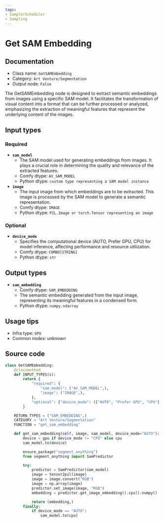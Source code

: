 ```yaml
---
tags:
- SamplerScheduler
- Sampling
---
```


# Get SAM Embedding
## Documentation
- Class name: `GetSAMEmbedding`
- Category: `Art Venture/Segmentation`
- Output node: `False`

The GetSAMEmbedding node is designed to extract semantic embeddings from images using a specific SAM model. It facilitates the transformation of visual content into a format that can be further processed or analyzed, emphasizing the extraction of meaningful features that represent the underlying content of the images.
## Input types
### Required
- **`sam_model`**
    - The SAM model used for generating embeddings from images. It plays a crucial role in determining the quality and relevance of the extracted features.
    - Comfy dtype: `AV_SAM_MODEL`
    - Python dtype: `custom type representing a SAM model instance`
- **`image`**
    - The input image from which embeddings are to be extracted. This image is processed by the SAM model to generate a semantic representation.
    - Comfy dtype: `IMAGE`
    - Python dtype: `PIL.Image or torch.Tensor representing an image`
### Optional
- **`device_mode`**
    - Specifies the computational device (AUTO, Prefer GPU, CPU) for model inference, affecting performance and resource utilization.
    - Comfy dtype: `COMBO[STRING]`
    - Python dtype: `str`
## Output types
- **`sam_embedding`**
    - Comfy dtype: `SAM_EMBEDDING`
    - The semantic embedding generated from the input image, representing its meaningful features in a condensed form.
    - Python dtype: `numpy.ndarray`
## Usage tips
- Infra type: `GPU`
- Common nodes: unknown


## Source code
```python
class GetSAMEmbedding:
    @classmethod
    def INPUT_TYPES(s):
        return {
            "required": {
                "sam_model": ("AV_SAM_MODEL",),
                "image": ("IMAGE",),
            },
            "optional": {"device_mode": (["AUTO", "Prefer GPU", "CPU"],)},
        }

    RETURN_TYPES = ("SAM_EMBEDDING",)
    CATEGORY = "Art Venture/Segmentation"
    FUNCTION = "get_sam_embedding"

    def get_sam_embedding(self, image, sam_model, device_mode="AUTO"):
        device = gpu if device_mode != "CPU" else cpu
        sam_model.to(device)

        ensure_package("segment_anything")
        from segment_anything import SamPredictor

        try:
            predictor = SamPredictor(sam_model)
            image = tensor2pil(image)
            image = image.convert("RGB")
            image = np.array(image)
            predictor.set_image(image, "RGB")
            embedding = predictor.get_image_embedding().cpu().numpy()

            return (embedding,)
        finally:
            if device_mode == "AUTO":
                sam_model.to(cpu)

```
